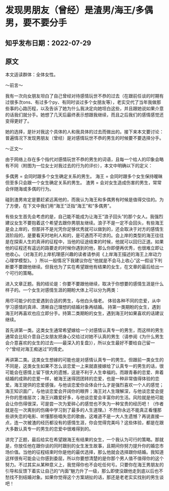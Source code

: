 # 发现男朋友（曾经）是渣男/海王/多偶男，要不要分手

## 知乎发布日期：2022-07-29

## 原文

本文适读群体：全体女性。

～前言～

我有一次向女朋友坦白了自己曾经对待感情玩世不恭的过去（在跟前任谈的时期有过很多次ons、有过多个py、有同时谈过多个女朋友等），老实交代了当年我做那些事的心路历程，以及告诉了她为什么我决定向她坦白这些，并且跟她说如果介意的话我们就分手。她想了几天后最终表示想跟我继续，而且之后我们的感情感觉还变得更好了。

她的选择，是针对我这个具体的人和我具体的过去而做出的。接下来本文要讨论：普遍情况下发现男朋友（曾经）是对感情玩世不恭的男生的时候要不要选择分手。

～正文～

由于网络上存在多个指代对感情玩世不恭的男生的词语，且每一个给人的印象会略有不同（附图为一位女士对我过去的行为的评价），本文中明确以下的定义：

多偶男 = 会同时跟多个女生确定关系的男生。
海王 = 会同时跟多个女生保持暧昧但至多只会跟一个女生确定关系的男生。
渣男 = 会对女生造成伤害的男生，常常会伴随海或多偶的行为。

碰到渣男肯定是要赶紧远离他的，而我认为海王和多偶男有时候是值得交往的。为了方便，在下文中我们用“海王”泛指“海王”和“多偶男”。

有些女生首先会考虑的是，自己能不能成为让海王“浪子回头”的那个女人。我强烈建议女生不要抱着这个希望去跟你男朋友继续。浪子不是一定不会回头，有些海王是会上岸的，但那并不是光凭你足够优秀就可以做到的，还会取决于对方的感情生涯阶段的，是要看天时地利人和的，是可遇而不可求的。会上岸的类型的海王往往是在探索人生的真谛的征程中，当他的征途结束的时候，他就可以回归正道。如果他的征程还有遥远的路要走的时候你遇到的他，那么你即便再优秀，也很难立即让他收心。（对海王的上岸机理感兴趣的读者请参阅《上岸海王描述的海王上岸动力心理学模型》。 ）所以一般情况下我建议你在“他就是不会马上收心”这一假设下判断要不要跟他继续。但我也为了实在希望跟他有结果的女生，在文章的最后给出一个可行的策略。

进入文章正题。我的结论是：你要不要跟他继续，取决于你想要的感情生涯是什么样子的。一个女生对感情生涯的期盼大体上可以分为两类：

用尽可能少的恋爱遇到合适的男生，与他白头偕老。
体验各种不同的恋爱，从中学习感情的真谛、清晰自己理想的结婚对象再结婚。
持第一类期盼的女生，遇到海王时再喜欢也应立即分手。持第二类期盼的女生，遇到海王时如果喜欢的话建议继续。

首先讲第一类。这类女生通常希望嫁给一个对感情认真专一的男生，而这样的男生通常会比较介意自己女朋友把身心交给过对她不认真的男生（请参阅《为什么男生会介意喜欢的女生的过去——最深入的复盘》），所以女生最好不要给自己留一个“曾经对海王痴迷过”的情史。

再讲第二类。这类女生想嫁的可能也是对感情认真专一的男生。但跟前一类女生的不同是，这类女生如果不怎么谈恋爱一上来就直接嫁给了认真专一的男生的话，很可能会在感情上留下很大的遗憾，这是不利于人生幸福的。而跟青春的恋爱、奔着结婚的成熟的恋爱一样，被海王迷得团团转的恋爱，也是一种非常值得体验的恋爱。海王提供的恋爱感强，与他谈恋爱你会体会什么才是强烈喜欢一个人的感觉；海王知识面广，与他谈恋爱会开阔你的眼界；海王对人生理解深，与他谈恋爱会提升你的思维层次；海王兴趣爱好多，与他谈恋爱会丰富你的生活。风险就是他可能会让你伤得很深，可是尝一次为爱碎心的感觉也不失为一种宝贵的经历吧！（作者就是在一次离别的伤痛中学习到了最多的人生道理。）不然你永远不能真正看懂那些讲失恋的电影、听懂那些唱失恋的歌曲，这难道不是一大人生遗憾？再说直接一点，连一次被渣的经历都没有的感情生涯，你会觉得完美吗？这些体验，都是在跟大多数认真专一的男生的恋爱中很难得到的。

讲完了正题，最后给实在希望跟海王有结果的女生，一个我认为可行的策略。那就是，你放任他在跟你谈的同时跟别的女生发生故事，且期间你努力提升你的婚恋市场价值。当他的征程结束时你是他的最优选择，那么他就会选择跟你结婚。我知道这样很有可能会让你感到委屈，所以你要想清楚的是你那个男人值不值得你的这个努力。不过其实从某种意义上，我觉得你也不会吃任何亏。只要你在海王男朋友的引导和反馈下着实让自己的“内面”魅力升了一级，那么即使没跟他走到底以后也不愁找不到结婚对象。如果你觉得这个方案胡扯的话，那还是老老实实找别的男生谈吧！
